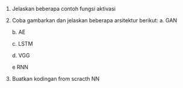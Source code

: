 1. Jelaskan beberapa contoh fungsi aktivasi
   
2. Coba gambarkan dan jelaskan beberapa arsitektur berikut:
   a. GAN
   
   b. AE
   
   c. LSTM
   
   d. VGG
   
   e RNN
   
4. Buatkan kodingan from scracth NN
